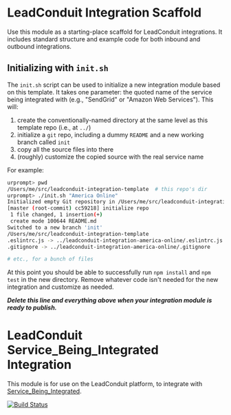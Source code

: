 # LeadConduit Integration Scaffold

Use this module as a starting-place scaffold for LeadConduit integrations. It includes standard structure and example code for both inbound and outbound integrations. 

## Initializing with `init.sh`

The `init.sh` script can be used to initialize a new integration module based on this template. It takes one parameter: the quoted name of the service being integrated with (e.g., "SendGrid" or "Amazon Web Services"). This will:

1. create the conventionally-named directory at the same level as this template repo (i.e., at `../`)
2. initialize a `git` repo, including a dummy `README` and a new working branch called `init`
3. copy all the source files into there
4. (roughly) customize the copied source with the real service name  

For example: 

```bash
urprompt> pwd
/Users/me/src/leadconduit-integration-template  # this repo's dir
urprompt> ./init.sh "America Online"
Initialized empty Git repository in /Users/me/src/leadconduit-integration-america-online/.git/
[master (root-commit) cc59218] initialize repo
 1 file changed, 1 insertion(+)
 create mode 100644 README.md
Switched to a new branch 'init'
/Users/me/src/leadconduit-integration-template
.eslintrc.js -> ../leadconduit-integration-america-online/.eslintrc.js
.gitignore -> ../leadconduit-integration-america-online/.gitignore

# etc., for a bunch of files
```

At this point you should be able to successfully run `npm install` and `npm test` in the new directory. Remove whatever code isn't needed for the new integration and customize as needed.

_**Delete this line and everything above when your integration module is ready to publish.**_


# LeadConduit Service_Being_Integrated Integration

This module is for use on the LeadConduit platform, to integrate with [Service_Being_Integrated](https://service_being_integrated.com).

[![Build Status](https://travis-ci.com/activeprospect/leadconduit-integration-service_being_integrated.svg?token=abc&branch=master)](https://travis-ci.com/activeprospect/leadconduit-integration-service_being_integrated)